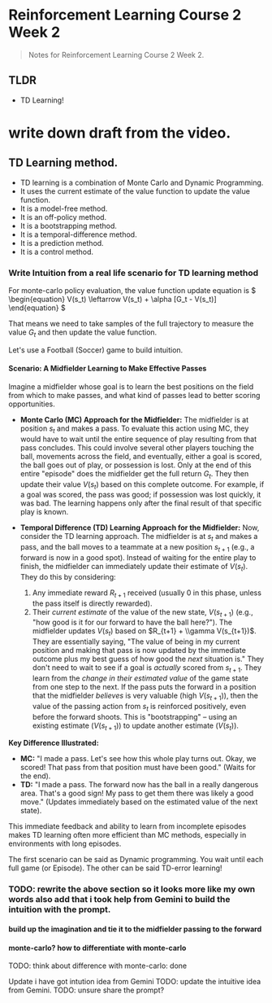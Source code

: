 # Reinforcement Learning Course 2 Week 2

> Notes for Reinforcement Learning Course 2 Week 2.

## TLDR

- TD Learning!

# write down draft from the video.


## TD Learning method.

- TD learning is a combination of Monte Carlo and Dynamic Programming.
- It uses the current estimate of the value function to update the value function.
- It is a model-free method.
- It is an off-policy method.
- It is a bootstrapping method.
- It is a temporal-difference method.
- It is a prediction method.
- It is a control method.

### Write Intuition from a real life scenario for TD learning method

For monte-carlo policy evaluation, the value function update equation is 
$
\begin{equation}
V(s_t) \leftarrow V(s_t) + \alpha [G_t - V(s_t)]
\end{equation}
$

That means we need to take samples of the full trajectory to measure the value $G_t$ and then update the value function.

Let's use a Football (Soccer) game to build intuition.

#### Scenario: A Midfielder Learning to Make Effective Passes

Imagine a midfielder whose goal is to learn the best positions on the field from which to make passes, and what kind of passes lead to better scoring opportunities.

-   **Monte Carlo (MC) Approach for the Midfielder:**
    The midfielder is at position $s_t$ and makes a pass. To evaluate this action using MC, they would have to wait until the entire sequence of play resulting from that pass concludes. This could involve several other players touching the ball, movements across the field, and eventually, either a goal is scored, the ball goes out of play, or possession is lost. Only at the end of this entire "episode" does the midfielder get the full return $G_t$. They then update their value $V(s_t)$ based on this complete outcome. For example, if a goal was scored, the pass was good; if possession was lost quickly, it was bad. The learning happens only after the final result of that specific play is known.

-   **Temporal Difference (TD) Learning Approach for the Midfielder:**
    Now, consider the TD learning approach. The midfielder is at $s_t$ and makes a pass, and the ball moves to a teammate at a new position $s_{t+1}$ (e.g., a forward is now in a good spot).
    Instead of waiting for the entire play to finish, the midfielder can immediately update their estimate of $V(s_t)$. They do this by considering:
    1.  Any immediate reward $R_{t+1}$ received (usually 0 in this phase, unless the pass itself is directly rewarded).
    2.  Their *current estimate* of the value of the new state, $V(s_{t+1})$ (e.g., "how good is it for our forward to have the ball here?").
    The midfielder updates $V(s_t)$ based on $R_{t+1} + \\gamma V(s_{t+1})$. They are essentially saying, "The value of being in my current position and making that pass is now updated by the immediate outcome plus my best guess of how good the *next* situation is."
    They don't need to wait to see if a goal is *actually* scored from $s_{t+1}$. They learn from the *change in their estimated value* of the game state from one step to the next. If the pass puts the forward in a position that the midfielder *believes* is very valuable (high $V(s_{t+1})$), then the value of the passing action from $s_t$ is reinforced positively, even before the forward shoots. This is "bootstrapping" – using an existing estimate ($V(s_{t+1})$) to update another estimate ($V(s_t)$).

**Key Difference Illustrated:**

-   **MC:** "I made a pass. Let's see how this whole play turns out. Okay, we scored! That pass from that position must have been good." (Waits for the end).
-   **TD:** "I made a pass. The forward now has the ball in a really dangerous area. That's a good sign! My pass to get them there was likely a good move." (Updates immediately based on the estimated value of the next state).

This immediate feedback and ability to learn from incomplete episodes makes TD learning often more efficient than MC methods, especially in environments with long episodes.

The first scenario can be said as Dynamic programming. You wait until each full game (or Episode). The other can be said TD-error learning!

### TODO: rewrite the above section so it looks more like my own words also add that i took  help from Gemini to build the intuition with the prompt.

#### build up the imagination and tie it to the midfielder passing to the forward

#### monte-carlo? how to differentiate with monte-carlo

TODO: think about difference with monte-carlo: done

Update i have got intution idea from Gemini
TODO: update the intuitive idea from Gemini. 
TODO: unsure share the prompt?
